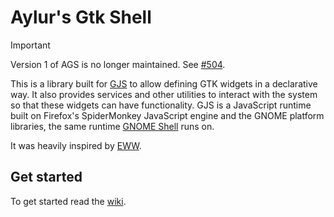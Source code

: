 # Aylur's Gtk Shell

> [!IMPORTANT]
> Version 1 of AGS is no longer maintained. See [#504](https://github.com/Aylur/ags/pull/504).

This is a library built for [GJS](https://gitlab.gnome.org/GNOME/gjs) to allow defining GTK widgets in a declarative way. It also provides services and other utilities to interact with the system so that these widgets can have functionality.
GJS is a JavaScript runtime built on Firefox's SpiderMonkey JavaScript engine and the GNOME platform libraries, the same runtime [GNOME Shell](https://gitlab.gnome.org/GNOME/gnome-shell) runs on.

It was heavily inspired by [EWW](https://github.com/elkowar/eww).

## Get started

To get started read the [wiki](https://aylur.github.io/ags-docs).
